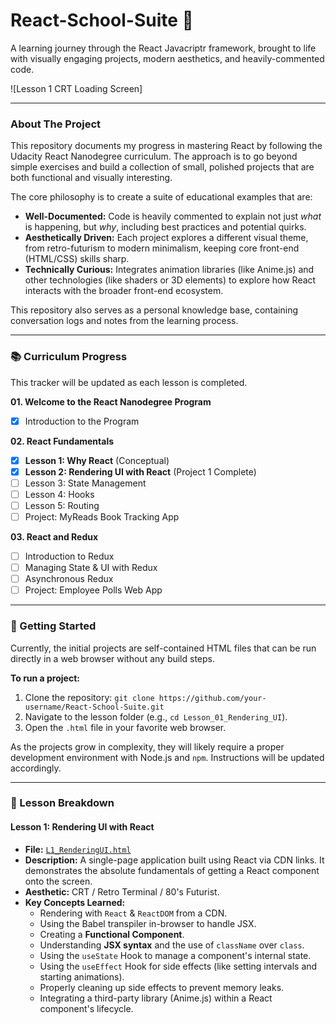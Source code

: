 # React-School-Suite 🚀

A learning journey through the React Javacriptr framework, brought to life with visually engaging projects, modern aesthetics, and heavily-commented code.

![Lesson 1 CRT Loading Screen]

---

### About The Project

This repository documents my progress in mastering React by following the Udacity React Nanodegree curriculum. The approach is to go beyond simple exercises and build a collection of small, polished projects that are both functional and visually interesting.

The core philosophy is to create a suite of educational examples that are:
*   **Well-Documented:** Code is heavily commented to explain not just *what* is happening, but *why*, including best practices and potential quirks.
*   **Aesthetically Driven:** Each project explores a different visual theme, from retro-futurism to modern minimalism, keeping core front-end (HTML/CSS) skills sharp.
*   **Technically Curious:** Integrates animation libraries (like Anime.js) and other technologies (like shaders or 3D elements) to explore how React interacts with the broader front-end ecosystem.

This repository also serves as a personal knowledge base, containing conversation logs and notes from the learning process.

---

### 📚 Curriculum Progress

This tracker will be updated as each lesson is completed.

**01. Welcome to the React Nanodegree Program**
- [x] Introduction to the Program

**02. React Fundamentals**
- [x] **Lesson 1: Why React** (Conceptual)
- [x] **Lesson 2: Rendering UI with React** (Project 1 Complete)
- [ ] Lesson 3: State Management
- [ ] Lesson 4: Hooks
- [ ] Lesson 5: Routing
- [ ] Project: MyReads Book Tracking App

**03. React and Redux**
- [ ] Introduction to Redux
- [ ] Managing State & UI with Redux
- [ ] Asynchronous Redux
- [ ] Project: Employee Polls Web App

---

### 🚀 Getting Started

Currently, the initial projects are self-contained HTML files that can be run directly in a web browser without any build steps.

**To run a project:**
1.  Clone the repository: `git clone https://github.com/your-username/React-School-Suite.git`
2.  Navigate to the lesson folder (e.g., `cd Lesson_01_Rendering_UI`).
3.  Open the `.html` file in your favorite web browser.

As the projects grow in complexity, they will likely require a proper development environment with Node.js and `npm`. Instructions will be updated accordingly.

---

### 📂 Lesson Breakdown

#### Lesson 1: Rendering UI with React
*   **File:** [`L1_RenderingUI.html`](./index.html)
*   **Description:** A single-page application built using React via CDN links. It demonstrates the absolute fundamentals of getting a React component onto the screen.
*   **Aesthetic:** CRT / Retro Terminal / 80's Futurist.
*   **Key Concepts Learned:**
    *   Rendering with `React` & `ReactDOM` from a CDN.
    *   Using the Babel transpiler in-browser to handle JSX.
    *   Creating a **Functional Component**.
    *   Understanding **JSX syntax** and the use of `className` over `class`.
    *   Using the `useState` Hook to manage a component's internal state.
    *   Using the `useEffect` Hook for side effects (like setting intervals and starting animations).
    *   Properly cleaning up side effects to prevent memory leaks.
    *   Integrating a third-party library (Anime.js) within a React component's lifecycle.
